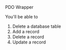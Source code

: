 PDO Wrapper

You'll be able to
1. Delete a database table
2. Add a record
3. Delete a record
4. Update a record
